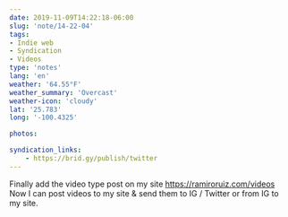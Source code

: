 ```yaml
---
date: 2019-11-09T14:22:18-06:00
slug: 'note/14-22-04'
tags:
- Indie web
- Syndication
- Videos
type: 'notes'
lang: 'en'
weather: '64.55°F'
weather_summary: 'Overcast'
weather-icon: 'cloudy'
lat: '25.783'
long: '-100.4325'

photos:

syndication_links:
    - https://brid.gy/publish/twitter
---
```

Finally add the video type post on my site https://ramiroruiz.com/videos
Now I can post videos to my site & send them to IG / Twitter or from IG to my site.

